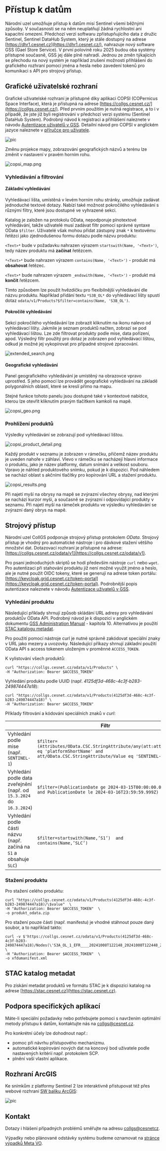 # Přístup k datům

Národní uzel umožňuje přístup k datům misí Sentinel všemi běžnými způsoby. V současnosti se na něm neuplatňují žádná rychlostní ani kapacitní omezení.
Předchozí verzi softwaru zpřístupňujícího data z družic Sentinel, Sentinel DataHub System, který je stále dostupný na 
adrese [https://dhr1.cesnet.cz](https://dhr1.cesnet.cz/), nahrazuje nový software GSS (Gael Store Service). V první polovině roku 2025 budou oba systémy přístupné současně,
GSS jej dále plně nahradí. Jednou ze změn týkajících se přechodu na nový systém je například zrušení možnosti přihlášení
do grafického rozhraní pomocí jména a hesla nebo zavedení tokenů pro komunikaci s API pro strojový přístup.

## Grafické uživatelské rozhraní

Grafické uživatelské rozhraní je přístupné díky aplikaci COPSI (COPernicus Space Interface), která je přístupná na adrese [https://collgs.cesnet.cz/](https://collgs.cesnet.cz/). 
Před prvním použitím je nutná registrace, a to i v případě, že jste již byli registrováni v předchozí verzi systému (Sentinel DataHub System).
Podrobný návod k registraci a přihlášení naleznete v návodu [Autentizace uživatelů v GSS](./gss_login/).
Detailní návod pro COPSI v anglickém jazyce naleznete v [příručce pro uživatele](https://collgs.esa.int/wp-content/uploads/2024/06/ALIA-COPSI-ICM-22-0001_Installation_and_Configuration_Manual_3.0.0.pdf).

![pic](gss_polygons.png)

Změnu projekce mapy, zobrazování geografických názvů a terénu lze změnit v nastavení v pravém horním rohu.

![copsi_map.png](copsi_map.png)

### Vyhledávání a filtrování
#### **Základní vyhledávání**
Vyhledávací lišta, umístěná v levém horním rohu stránky, umožňuje zadávat jednoduché textové dotazy. Nabízí také možnost pokročilého vyhledávání s různými filtry, které jsou dostupné ve vyhrazené sekci.

Katalog je založen na protokolu OData, nepodporuje plnotextové vyhledávání, takže uživatelé musí zadávat filtr pomocí 
správné syntaxe OData `$filter`. Uživatelé však mohou přidat zástupný znak `*` k textovému řetězci jako zjednodušenou 
formu dotazu podle názvu produktu:

`<Text>*` bude v požadavku nahrazen výrazem `startswith(Name, '<Text>')`, tedy název produktu má **začínat** řetězcem.

`*<Text>*` bude nahrazen výrazem `contains(Name, '<Text>')` - produkt má **obsahovat** řetězec.

`<Text>*` bude nahrazen výrazem `_endswith(Name, '<Text>')` - produkt má **končit** řetězcem.

Tímto způsobem lze použít hvězdičku pro flexibilnější vyhledávání dle názvu produktu. Například přidání textu `*S3B_OL*` do vyhledávací lišty spustí dotaz
`odata/v1/Products?$filter=contains(Name, 'S3B_OL')`.

#### Pokročilé vyhledávání
Sekci pokročilého vyhledávání lze zobrazit kliknutím na ikonu nalevo od vyhledávací lišty. Jakmile je seznam produktů načten, zobrazí se pod vyhledávací 
lištou. Lze zde filtrovat produkty podle mise, data pořízení, apod. Výsledný filtr použitý pro dotaz je zobrazen pod vyhledávací lištou,
odkud je možné jej vykopírovat pro případné strojové zpracování.

![extended_search.png](./copsi_extended_search.png)

#### Geografické vyhledávání
Panel geografického vyhledávání je umístěný na obrazovce vpravo uprostřed. S jeho pomocí lze provádět geografické vyhledávání 
na základě polygonálních oblastí, které se kreslí přímo na mapu.

Stejné funkce tohoto panelu jsou dostupné také v kontextové nabídce, kterou lze otevřít kliknutím pravým tlačítkem kamkoli na mapě.

![copsi_geo.png](copsi_geo.png)

### Prohlížení produktů

Výsledky vyhledávání se zobrazují pod vyhledávací lištou.

![copsi_product_detail.png](copsi_product_detail.png)

Každý produkt v seznamu je zobrazen v rámečku, přičemž název produktu je uveden nahoře v záhlaví.
Vlevo v rámečku se nacházejí hlavní informace o produktu, jako je název platformy, datum snímání a velikost souboru.
Vpravo je náhled produktového snímku, pokud je k dispozici. Pod náhledem se nachází oblast s akčními tlačítky pro kopírování URL a stažení produktu.


![copsi_results.png](copsi_results.png)

Při najetí myší na obrysy na mapě se zvýrazní všechny obrysy, nad kterými se nachází kurzor myši, a současně se zvýrazní i odpovídající produkty v seznamu.
Při najetí myší na rámeček produktu ve výsledku vyhledávání se zvýrazní daný obrys na mapě.

## Strojový přístup

Národní uzel CollGS podporuje strojový přístup protokolem *OData*. Strojový přístup je vhodný pro automatické nástroje i pro dávkové stažení většího množství dat.
Dotazovací rozhraní je přístupné na adrese: [https://collgs.cesnet.cz/odata/v1](https://collgs.cesnet.cz/odata/v1).

Pro psaní jednoduchých skriptů se hodí především nástroje `curl` nebo `wget`. Pro autentizaci při stahování produktu již není možné využít jméno a heslo,
ale je nutné použít OIDC tokeny, které se generují na adrese token portálu: [https://keycloak.grid.cesnet.cz/token-portal](https://keycloak.grid.cesnet.cz/token-portal).
Podrobnější popis autentizace naleznete v návodu [Autentizace uživatelů v GSS](./gss_login/).

### Vyhledání produktu

Následující příklady shrnují způsob skládání URL adresy pro vyhledávání produktův OData API.
Podrobný návod je k dispozici v anglickém dokumentu [GSS Administration Manual](https://collgs.esa.int/wp-content/uploads/2024/07/GAEL-P311-GSS%20-%20Collaborative%20Data%20Hub%20Software%20GSS%20Administration%20Manual_1.6.5.pdf#page=77) - kapitola 10.
Alternativou je použití [STAC katalogu metadat](#stac-katalog-metadat).

Pro použití pomocí nástroje curl je nutné správně zakódovat speciální znaky v URL jako mezery a uvozovky.
Následující příkazy shrnují základní použití OData API s access tokenem uloženým v proměnné `ACCESS_TOKEN`.

K vylistování všech produktů:

```shell
curl "https://collgs.cesnet.cz/odata/v1/Products" \
-H "Authorization: Bearer $ACCESS_TOKEN"
```

Vyhledání produktu podle UUID (např. *4125df3d-468c-4c3f-b283-249874447a18*):

```shell
curl "https://collgs.cesnet.cz/odata/v1/Products(4125df3d-468c-4c3f-b283-249874447a18)" \
-H "Authorization: Bearer $ACCESS_TOKEN"
```

Příklady filtrování a kódování speciálních znaků v _curl_:

|                                         | Filtr                                                                                                                                             | Volání CURL                                                                                                                                                                                                                                                                  |
|-----------------------------------------|---------------------------------------------------------------------------------------------------------------------------------------------------|------------------------------------------------------------------------------------------------------------------------------------------------------------------------------------------------------------------------------------------------------------------------------|
| Vyhledání podle mise (např. `SENTINEL-1`) | `$filter=(Attributes/OData.CSC.StringAttribute/any(att:att/Name eq 'platformShortName' and att/OData.CSC.StringAttribute/Value eq 'SENTINEL-1'))` | `curl 'https://collgs.cesnet.cz/odata/v1/Products?$filter=(Attributes%2FOData.CSC.StringAttribute%2Fany(att%3Aatt%2FName%20eq%20%27platformShortName%27%20and%20att%2FOData.CSC.StringAttribute%2FValue%20eq%20%27SENTINEL-1%27))' -H "Authorization: Bearer $ACCESS_TOKEN"` |                                                                                                                                                                                                                                                                              |
| Vyhledání podle data zveřejnění (např. od `15.3.2024` do `16.3.2024`) | `$filter=(PublicationDate ge 2024-03-15T00:00:00.000Z and PublicationDate le 2024-03-16T23:59:59.999Z)`                                           | `curl "https://collgs.cesnet.cz/odata/v1/Products?$filter=(PublicationDate%20ge%202024-03-15T00:00:00.000Z%20and%20PublicationDate%20le%202024-03-16T23:59:59.999Z)" -H "Authorization: Bearer $ACCESS_TOKEN"`                                                               |
| Vyhledání podle části názvu (např. začíná na `S1` a obsahuje `SLC`) | `$filter=startswith(Name,’S1’)  and contains(Name,’SLC’)` | `curl 'https://collgs.cesnet.cz/odata/v1/Products?$filter=startswith(Name,%20%27S1%27)%20and%20contains(Name,%20%27SLC%27)' -H "Authorization: Bearer $ACCESS_TOKEN"`                                                                                                                                                                                                                                                                             |


### Stažení produktu

Pro stažení celého produktu:

    curl "https://collgs.cesnet.cz/odata/v1/Products(4125df3d-468c-4c3f-b283-249874447a18)/\$value"  \
    -H "Authorization: Bearer $ACCESS_TOKEN"  \
    -o produkt_odata.zip

Pro stažení pouze části (např. manifestu) je vhodné stáhnout pouze daný soubor, a to například takto:

    curl -v $'https://collgs.cesnet.cz/odata/v1/Products(4125df3d-468c-4c3f-b283-249874447a18)/Nodes(\'S3A_OL_1_EFR____20241008T122148_20241008T122448_20241009T125258_0179_117_380_1800_PS1_O_NT_004.SEN3\')/Nodes(\'xfdumanifest.xml\')/$value'  \
    -H "Authorization: Bearer $ACCESS_TOKEN"  \
    -o xfdumanifest.xml

## STAC katalog metadat

Pro získání metadat produktů ve formátu STAC je k dispozici katalog na adrese [https://stac.cesnet.cz](https://stac.cesnet.cz).

[//]: # (todo - refaktorovat část o STACu z Landsatu, udělat separátní sekci o STACu)

## Podpora specifických aplikací

Máte-li speciální požadavky nebo potřebujete pomoci s navržením optimální metody přístupu k datům, kontaktujte nás na <collgs@cesnet.cz>.

Pro konkrétní účely lze dohodnout např.:

- pomoc při návrhu přístupového mechanizmu.
- automatické kopírování nových dat na koncový bod uživatele podle nastavených kritérií např. protokolem SCP.
- plnění vaší vlastní aplikace.

## Rozhraní ArcGIS

Ke snímkům z platformy Sentinel 2 lze interaktivně přistupovat též přes webové rozhraní [SW balíku ArcGIS](https://arcgis.cesnet.cz/apps/wabis/): 

![pic](arcgis.png)

## Kontakt

Dotazy i hlášení případných problémů směřujte na adresu <collgs@cesnetcz>.

Výpadky nebo plánované odstávky systému budeme oznamovat na [stránce výpadků Meta VO](https://metavo.metacentrum.cz/cs/news/outages.jsp). 

